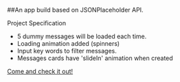 ##An app build based on JSONPlaceholder API.

Project Specification
- 5 dummy messages will be loaded each time.
- Loading animation added (spinners)
- Input key words to filter messages.
- Messages cards have 'slideIn' animation when created

[Come and check it out!](https://friendly-feynman-6102de.netlify.app)
